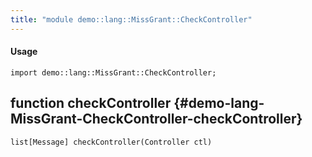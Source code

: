 ```yaml
---
title: "module demo::lang::MissGrant::CheckController"
---
```


#### Usage

`import demo::lang::MissGrant::CheckController;`


## function checkController {#demo-lang-MissGrant-CheckController-checkController}

```rascal
list[Message] checkController(Controller ctl)

```

